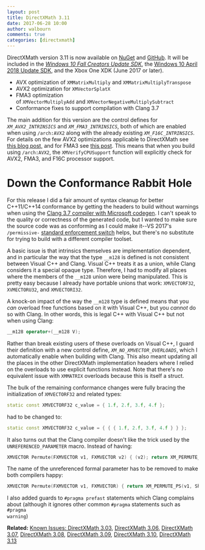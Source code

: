 ```yaml
---
layout: post
title: DirectXMath 3.11
date: 2017-06-28 10:00
author: walbourn
comments: true
categories: [directxmath]
---
```

DirectXMath version 3.11 is now available on <a href="https://www.nuget.org/packages/directxmath/3.1.1">NuGet</a> and <a href="https://github.com/Microsoft/DirectXMath">GitHub</a>. It will be included in the <a href="https://walbourn.github.io/windows-10-fall-creators-update-sdk/"><em>Windows 10 Fall Creators Update SDK</em></a>, the <a href="https://walbourn.github.io/windows-10-april-2018-update-sdk/">Windows 10 April 2018 Update SDK</a>, and the Xbox One XDK (June 2017 or later).

<ul>
 	<li>AVX optimization of <code>XMMatrixMultiply</code> and <code>XMMatrixMultiplyTranspose</code></li>
 	<li>AVX2 optimization for <code>XMVectorSplatX</code></li>
 	<li>FMA3 optimization of <code>XMVectorMultiplyAdd</code> and <code>XMVectorNegativeMultiplySubtract</code></li>
 	<li>Conformance fixes to support compilation with Clang 3.7</li>
</ul>

The main addition for this version are the control defines for <code>_XM_AVX2_INTRINSICS_</code> and <code>_XM_FMA3_INTRINSICS_</code>, both of which are enabled when using <code>/arch:AVX2</code> along with the already existing <code>_XM_F16C_INTRINSICS_</code>. For details on the few AVX2 optimizations applicable to DirectXMath see <a href="https://walbourn.github.io/directxmath-avx2/">this blog post,</a> and for FMA3 see <a href="https://walbourn.github.io/directxmath-f16c-and-fma/">this post</a>. This means that when you build using ``/arch:AVX2``, the <code>XMVerifyCPUSupport</code> function will explicitly check for AVX2, FMA3, and F16C processor support.

<h1>Down the Conformance Rabbit Hole</h1>

For this release I did a fair amount of syntax cleanup for better C++11/C++14 conformance by getting the headers to build without warnings when using the <a href="https://devblogs.microsoft.com/cppblog/clang-with-microsoft-codegen-in-vs-2015-update-1/">Clang 3.7 compiler with Microsoft codegen</a>. I can't speak to the quality or correctness of the generated code, but I wanted to make sure the source code was as conforming as I could make it--VS 2017's <code>/permissive-</code> <a href="https://devblogs.microsoft.com/cppblog/permissive-switch/">standard enforcement switch</a> helps, but there's no substitute for trying to build with a different compiler toolset.

A basic issue is that intrinsics themselves are implementation dependent, and in particular the way that the type ``__m128`` is defined is not consistent between Visual C++ and Clang. Visual C++ treats it as a union, while Clang considers it a special opaque type. Therefore, I had to modify all places where the members of the ``__m128`` union were being manipulated. This is pretty easy because I already have portable unions that work: <code>XMVECTORF32</code>, <code>XVMECTORU32</code>, and <code>XMVECTORI32</code>.

A knock-on impact of the way the ``__m128`` type is defined means that you <em>can</em> overload free functions based on it with Visual C++, but you <em>cannot</em> do so with Clang. In other words, this is legal C++ with Visual C++ but not when using Clang:

```cpp
__m128 operator+(__m128 V);
```

Rather than break existing users of these overloads on Visual C++, I guard their definition with a new control define, <code>_XM_NO_XMVECTOR_OVERLOADS_</code>, which I automatically enable when building with Clang. This also meant updating all the places in the other DirectXMath implementation headers where I relied on the overloads to use explicit functions instead. Note that there's no equivalent issue with <code>XMMATRIX</code> overloads because this is itself a struct.

The bulk of the remaining conformance changes were fully bracing the initialization of <code>XMVECTORF32</code> and related types:

```cpp
static const XMVECTORF32 c_value = { 1.f, 2.f, 3.f, 4.f };
```

had to be changed to:

```cpp
static const XMVECTORF32 c_value = { { { 1.f, 2.f, 3.f, 4.f } } };
```

It also turns out that the Clang compiler doesn't like the trick used by the <code>UNREFERENCED_PARAMETER</code> macro. Instead of having:

```cpp
XMVECTOR Permute(FXMVECTOR v1, FXMVECTOR v2) { (v2); return XM_PERMUTE_PS(v1, Shuffle); }
```

The name of the unreferenced formal parameter has to be removed to make both compilers happy:

```cpp
XMVECTOR Permute(FXMVECTOR v1, FXMVECTOR) { return XM_PERMUTE_PS(v1, Shuffle); }
```

I also added guards to <code>#pragma prefast</code> statements which Clang complains about (although it ignores other common <code>#pragma</code> statements such as <code>#pragma warning</code>)

<b>Related:</b> <a href="https://walbourn.github.io/known-issues-directxmath-3-03/">Known Issues: DirectXMath 3.03</a>, <a href="https://walbourn.github.io/directxmath-3-06/">DirectXMath 3.06</a>, <a href="https://walbourn.github.io/directxmath-3-07/">DirectXMath 3.07</a>, <a href="https://walbourn.github.io/directxmath-3-08/">DirectXMath 3.08</a>, <a href="https://walbourn.github.io/directxmath-3-09/">DirectXMath 3.09</a>, <a href="https://walbourn.github.io/directxmath-3-10/">DirectXMath 3.10</a>, <a href="https://walbourn.github.io/directxmath-3-13/">DirectXMath 3.13</a>
